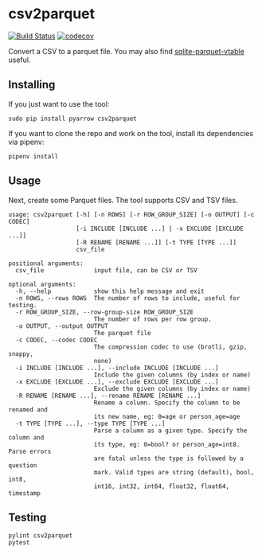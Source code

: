 # csv2parquet

[![Build Status](https://travis-ci.org/cldellow/csv2parquet.svg?branch=master)](https://travis-ci.org/cldellow/csv2parquet)
[![codecov](https://codecov.io/gh/cldellow/csv2parquet/branch/master/graph/badge.svg)](https://codecov.io/gh/cldellow/csv2parquet)

Convert a CSV to a parquet file. You may also find [sqlite-parquet-vtable](https://github.com/cldellow/sqlite-parquet-vtable) useful.

## Installing

If you just want to use the tool:

```
sudo pip install pyarrow csv2parquet
```

If you want to clone the repo and work on the tool, install its dependencies via pipenv:

```
pipenv install
```

## Usage

Next, create some Parquet files. The tool supports CSV and TSV files.

```
usage: csv2parquet [-h] [-n ROWS] [-r ROW_GROUP_SIZE] [-o OUTPUT] [-c CODEC]
                   [-i INCLUDE [INCLUDE ...] | -x EXCLUDE [EXCLUDE ...]]
                   [-R RENAME [RENAME ...]] [-t TYPE [TYPE ...]]
                   csv_file

positional arguments:
  csv_file              input file, can be CSV or TSV

optional arguments:
  -h, --help            show this help message and exit
  -n ROWS, --rows ROWS  The number of rows to include, useful for testing.
  -r ROW_GROUP_SIZE, --row-group-size ROW_GROUP_SIZE
                        The number of rows per row group.
  -o OUTPUT, --output OUTPUT
                        The parquet file
  -c CODEC, --codec CODEC
                        The compression codec to use (brotli, gzip, snappy,
                        none)
  -i INCLUDE [INCLUDE ...], --include INCLUDE [INCLUDE ...]
                        Include the given columns (by index or name)
  -x EXCLUDE [EXCLUDE ...], --exclude EXCLUDE [EXCLUDE ...]
                        Exclude the given columns (by index or name)
  -R RENAME [RENAME ...], --rename RENAME [RENAME ...]
                        Rename a column. Specify the column to be renamed and
                        its new name, eg: 0=age or person_age=age
  -t TYPE [TYPE ...], --type TYPE [TYPE ...]
                        Parse a column as a given type. Specify the column and
                        its type, eg: 0=bool? or person_age=int8. Parse errors
                        are fatal unless the type is followed by a question
                        mark. Valid types are string (default), bool, int8,
                        int16, int32, int64, float32, float64, timestamp
```

## Testing

```
pylint csv2parquet
pytest
```
